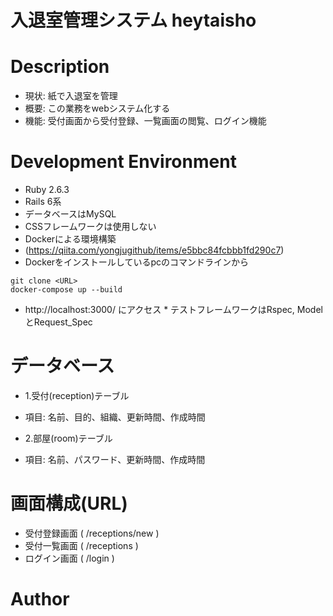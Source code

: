 # 入退室管理システム heytaisho

# Description
* 現状: 紙で入退室を管理
* 概要: この業務をwebシステム化する
* 機能: 受付画面から受付登録、一覧画面の閲覧、ログイン機能

# Development Environment
* Ruby 2.6.3
* Rails 6系
* データベースはMySQL
* CSSフレームワークは使用しない
* Dockerによる環境構築
* (https://qiita.com/yongjugithub/items/e5bbc84fcbbb1fd290c7)
* Dockerをインストールしているpcのコマンドラインから
```
git clone <URL>
docker-compose up --build
```
* http://localhost:3000/ にアクセス
​* テストフレームワークはRspec, ModelとRequest_Spec

# データベース
* 1.受付(reception)テーブル
- 項目: 名前、目的、組織、更新時間、作成時間
* 2.部屋(room)テーブル
- 項目: 名前、パスワード、更新時間、作成時間

# 画面構成(URL)
* 受付登録画面 ( /receptions/new )
* 受付一覧画面 ( /receptions )
* ログイン画面 ( /login )

# Author

